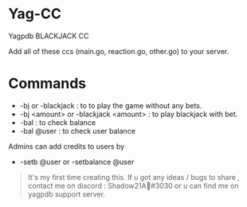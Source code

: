 # Yag-CC
Yagpdb BLACKJACK CC

Add all of these ccs (main.go, reaction.go, other.go) to your server.

# Commands 
- -bj or -blackjack : to to play the game without any bets.
- -bj \<amount\> or -blackjack \<amount\> : to play blackjack with bet.
- -bal : to check balance
- -bal @user : to check user balance

Admins can add credits to users by
- -setb @user <amount> or -setbalance @user <amount> 

> It's my first time creating this.
> If u got any ideas / bugs to share , contact me on discord : Shadow21A🌟#3030 or u can find me on yagpdb support server.
